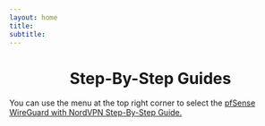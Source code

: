 ```yaml
---
layout: home
title:
subtitle:
---
```


<h1 style="text-align: center;">Step-By-Step Guides</h1>

You can use the menu at the top right corner to select the [pfSense WireGuard with NordVPN Step-By-Step Guide.](SettingUp_pfSenseWireGuard_withNordVpn_usingNordlynxStep-By-StepGuide.md)
